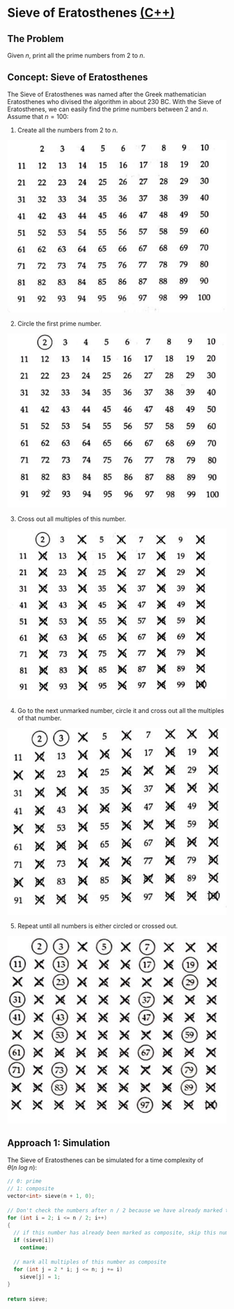 # Sieve of Eratosthenes  [(C++)](./sieve.cpp)

## The Problem

Given $n$, print all the prime numbers from $2$ to $n$.

## Concept: Sieve of Eratosthenes

The Sieve of Eratosthenes was named after the Greek mathematician Eratosthenes who divised the algorithm in about $230$ BC. With the Sieve of Eratosthenes, we can easily find the prime numbers between $2$ and $n$. Assume that $n = 100$:

1. Create all the numbers from $2$ to $n$.

![Image](./images/init.png)

2. Circle the first prime number.

![Image](./images/first-prime.png)

3. Cross out all multiples of this number.

![Image](./images/first-cross.png)

4. Go to the next unmarked number, circle it and cross out all the multiples of that number.

![Image](./images/next-cross.png)

5. Repeat until all numbers is either circled or crossed out.

![Image](./images/final.png)

## Approach 1: Simulation

The Sieve of Eratosthenes can be simulated for a time complexity of $\theta(n \ log \ n)$:

```cpp
// 0: prime
// 1: composite
vector<int> sieve(n + 1, 0);

// Don't check the numbers after n / 2 because we have already marked them.
for (int i = 2; i <= n / 2; i++)
{
  // if this number has already been marked as composite, skip this number
  if (sieve[i])
    continue;

  // mark all multiples of this number as composite
  for (int j = 2 * i; j <= n; j += i)
    sieve[j] = 1;
}

return sieve;
```
